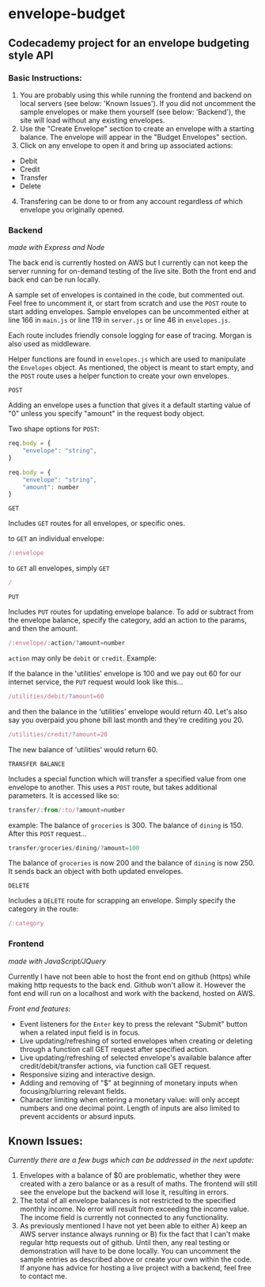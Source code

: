 # envelope-budget

## Codecademy project for an envelope budgeting style API 

### Basic Instructions: 
1. You are probably using this while running the frontend and backend on local servers (see below: 'Known Issues'). If you did not uncomment the sample envelopes or make them yourself (see below: 'Backend'), the site will load without any existing envelopes.
2. Use  the "Create Envelope" section to create an envelope with a starting balance. The envelope will appear in the "Budget Envelopes" section.
3. Click on any envelope to open it and bring up associated actions:
- Debit
- Credit
- Transfer
- Delete
4. Transfering can be done to or from any account regardless of which envelope you originally opened.

### Backend
*made with Express and Node*

The back end is currently hosted on AWS but I currently can not keep the server running for on-demand testing of the live site. Both the front end and back end can be run locally.

A sample set of envelopes is contained in the code, but commented out. Feel free to uncomment it, or start from scratch and use the `POST` route to start adding envelopes. Sample envelopes can be uncommented either at line 166 in `main.js` or line 119 in `server.js` or line 46 in `envelopes.js`.

Each route includes friendly console logging for ease of tracing. Morgan is also used as middleware.

Helper functions are found in `envelopes.js` which are used to manipulate the `Envelopes` object. As mentioned, the object is meant to start empty, and the ``POST`` route uses a helper function to create your own envelopes.

`POST`

Adding an envelope uses a function that gives it a default starting value of "0" unless you specify "amount" in the request body object.

Two shape options for `POST`:
```javascript
req.body = {
    "envelope": "string", 
}

req.body = {
    "envelope": "string", 
    "amount": number
}
```

`GET`

Includes `GET` routes for all envelopes, or specific ones.

to `GET` an individual envelope:
```javascript
/:envelope
```
to `GET` all envelopes, simply `GET` 
```javascript
/
```

`PUT`

Includes `PUT` routes for updating envelope balance.
To add or subtract from the envelope balance, specify the category, add an action to the params, and then the amount.

```javascript
/:envelope/:action/?amount=number
```
`action` may only be `debit` or `credit`. Example:

If the balance in the 'utilities' envelope is 100 and we pay out 60 for our internet service, the `PUT` request would look like this...
```javascript
/utilities/debit/?amount=60
```
and then the balance in the 'utilities' envelope would return 40. Let's also say you overpaid you phone bill last month and they're crediting you 20.
```javascript
/utilities/credit/?amount=20
```
The new balance of 'utilities' would return 60.

`TRANSFER BALANCE`

Includes a special function which will transfer a specified value from one envelope to another. This uses a `POST` route, but takes additional parameters. It is accessed like so:
```javascript
transfer/:from/:to/?amount=number
```
example:
The balance of `groceries` is 300. The balance of `dining` is 150. After this `POST` request...
```javascript
transfer/groceries/dining/?amount=100
```
The balance of `groceries` is now 200 and the balance of `dining` is now 250. It sends back an object with both updated envelopes.

`DELETE`

Includes a `DELETE` route for scrapping an envelope. Simply specify the category in the route:
```javascript
/:category
```

### Frontend
*made with JavaScript/JQuery* 

Currently I have not been able to host the front end on github (https) while making http requests to the back end. Github won't allow it. However the font end will run on a localhost and work with the backend, hosted on AWS. 

*Front end features:* 
- Event listeners for the `Enter` key to press the relevant "Submit" button when a related input field is in focus.
- Live updating/refreshing of sorted envelopes when creating or deleting through a function call GET request after specified action.
- Live updating/refreshing of selected envelope's available balance after credit/debit/transfer actions, via function call GET request.
- Responsive sizing and interactive design.
- Adding and removing of "$" at beginning of monetary inputs when focusing/blurring relevant fields.
- Character limiting when entering a monetary value: will only accept numbers and one decimal point. Length of inputs are also limited to prevent accidents or absurd inputs.

## Known Issues: 

*Currently there are a few bugs which can be addressed in the next update:*
1. Envelopes with a balance of $0 are problematic, whether they were created with a zero balance or as a result of maths. The frontend will still see the envelope but the backend will lose it, resulting in errors.
2. The total of all envelope balances is not restricted to the specified monthly income. No error will result from exceeding the income value. The income field is currently not connected to any functionality.
3. As previously mentioned I have not yet been able to either A) keep an AWS server instance always running or B) fix the fact that I can't make regular http requests out of github. Until then, any real testing or demonstration will have to be done locally. You can uncomment the sample entries as described above or create your own within the code. If anyone has advice for hosting a live project with a backend, feel free to contact me.



